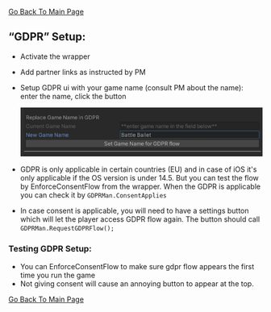 [Go Back To Main Page](../../README.md)
## “GDPR” Setup:
* Activate the wrapper
* Add partner links as instructed by PM
* Setup GDPR ui with your game name (consult PM about the name): enter the name, click the button
  
  ![QuickNameSetup](img_0.png)
* GDPR is only applicable in certain countries (EU) and in case of iOS it's only applicable if the OS version is under 14.5. But you can test the flow by EnforceConsentFlow from the wrapper. When the GDPR is applicable you can check it by `GDPRMan.ConsentApplies`
* In case consent is applicable, you will need to have a settings button which will let the player access GDPR flow again. The button should call `GDPRMan.RequestGDPRFlow();`

### Testing GDPR Setup:
* You can EnforceConsentFlow to make sure gdpr flow appears the first time you run the game
* Not giving consent will cause an annoying button to appear at the top.


[Go Back To Main Page](../../README.md)
